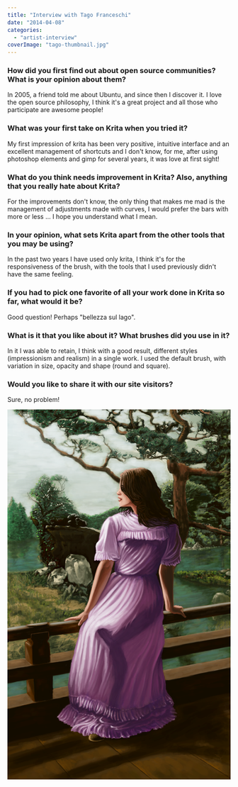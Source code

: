 ```yaml
---
title: "Interview with Tago Franceschi"
date: "2014-04-08"
categories: 
  - "artist-interview"
coverImage: "tago-thumbnail.jpg"
---
```


### How did you first find out about open source communities? What is your opinion about them?

In 2005, a friend told me about Ubuntu, and since then I discover it. I love the open source philosophy, I think it's a great project and all those who participate are awesome people!

### What was your first take on Krita when you tried it?

My first impression of krita has been very positive, intuitive interface and an excellent management of shortcuts and I don't know, for me, after using photoshop elements and gimp for several years, it was love at first sight!

### What do you think needs improvement in Krita? Also, anything that you really hate about Krita?

For the improvements don't know, the only thing that makes me mad is the management of adjustments made with curves, I would prefer the bars with more or less ... I hope you understand what I mean.

### In your opinion, what sets Krita apart from the other tools that you may be using?

In the past two years I have used only krita, I think it's for the responsiveness of the brush, with the tools that I used previously didn't have the same feeling.

### If you had to pick one favorite of all your work done in Krita so far, what would it be?

Good question! Perhaps "bellezza sul lago".

### What is it that you like about it? What brushes did you use in it?

In it I was able to retain, I think with a good result, different styles (impressionism and realism) in a single work. I used the default brush, with variation in size, opacity and shape (round and square).

### Would you like to share it with our site visitors?

Sure, no problem!

![](images/Bellezza-sul-lagoby-tago.png)
